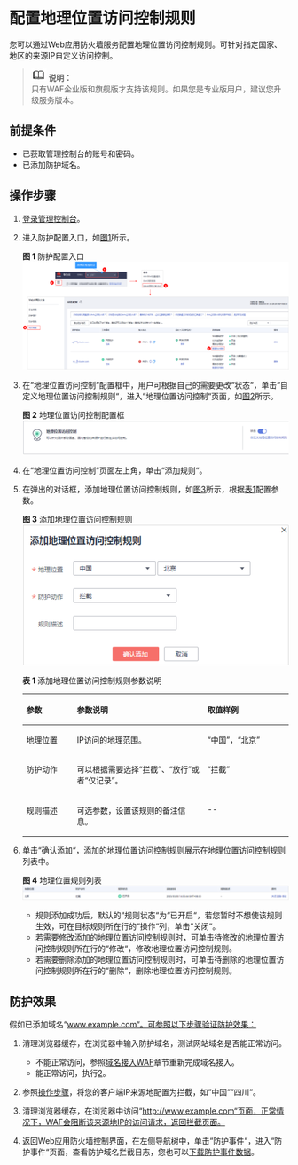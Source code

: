 # 配置地理位置访问控制规则<a name="waf_01_0013"></a>

您可以通过Web应用防火墙服务配置地理位置访问控制规则。可针对指定国家、地区的来源IP自定义访问控制。

>![](public_sys-resources/icon-note.gif) **说明：**   
>只有WAF企业版和旗舰版才支持该规则。如果您是专业版用户，建议您升级服务版本。  

## 前提条件<a name="section2256777914731"></a>

-   已获取管理控制台的账号和密码。
-   已添加防护域名。

## 操作步骤<a name="section61533550183130"></a>

1.  [登录管理控制台](https://console.huaweicloud.com/?locale=zh-cn)。
2.  进入防护配置入口，如[图1](#waf_01_0008_fig089771664710)所示。

    **图 1**  防护配置入口<a name="waf_01_0008_fig089771664710"></a>  
    ![](figures/防护配置入口.png "防护配置入口")

3.  在“地理位置访问控制“配置框中，用户可根据自己的需要更改“状态“，单击“自定义地理位置访问控制规则“，进入“地理位置访问控制“页面，如[图2](#fig1841026151810)所示。

    **图 2**  地理位置访问控制配置框<a name="fig1841026151810"></a>  
    ![](figures/地理位置访问控制配置框.png "地理位置访问控制配置框")

4.  在“地理位置访问控制“页面左上角，单击“添加规则“。
5.  在弹出的对话框，添加地理位置访问控制规则，如[图3](#fig49385421125519)所示，根据[表1](#table4696626918715)配置参数。

    **图 3**  添加地理位置访问控制规则<a name="fig49385421125519"></a>  
    ![](figures/添加地理位置访问控制规则.png "添加地理位置访问控制规则")

    **表 1**  添加地理位置访问控制规则参数说明

    <a name="table4696626918715"></a>
    <table><thead align="left"><tr id="row151760118715"><th class="cellrowborder" valign="top" width="19%" id="mcps1.2.4.1.1"><p id="p3258956818715"><a name="p3258956818715"></a><a name="p3258956818715"></a>参数</p>
    </th>
    <th class="cellrowborder" valign="top" width="49%" id="mcps1.2.4.1.2"><p id="p2250934518715"><a name="p2250934518715"></a><a name="p2250934518715"></a>参数说明</p>
    </th>
    <th class="cellrowborder" valign="top" width="32%" id="mcps1.2.4.1.3"><p id="p2986065181135"><a name="p2986065181135"></a><a name="p2986065181135"></a>取值样例</p>
    </th>
    </tr>
    </thead>
    <tbody><tr id="row125751318715"><td class="cellrowborder" valign="top" width="19%" headers="mcps1.2.4.1.1 "><p id="p3474973518715"><a name="p3474973518715"></a><a name="p3474973518715"></a>地理位置</p>
    </td>
    <td class="cellrowborder" valign="top" width="49%" headers="mcps1.2.4.1.2 "><p id="p6326519018715"><a name="p6326519018715"></a><a name="p6326519018715"></a>IP访问的地理范围。</p>
    </td>
    <td class="cellrowborder" valign="top" width="32%" headers="mcps1.2.4.1.3 "><p id="p15499626163316"><a name="p15499626163316"></a><a name="p15499626163316"></a><span class="parmvalue" id="parmvalue1468794915108"><a name="parmvalue1468794915108"></a><a name="parmvalue1468794915108"></a>“中国”</span>，<span class="parmvalue" id="parmvalue83697891213"><a name="parmvalue83697891213"></a><a name="parmvalue83697891213"></a>“北京”</span></p>
    </td>
    </tr>
    <tr id="row3251580618715"><td class="cellrowborder" valign="top" width="19%" headers="mcps1.2.4.1.1 "><p id="p1653459218715"><a name="p1653459218715"></a><a name="p1653459218715"></a>防护动作</p>
    </td>
    <td class="cellrowborder" valign="top" width="49%" headers="mcps1.2.4.1.2 "><p id="p6423359118715"><a name="p6423359118715"></a><a name="p6423359118715"></a>可以根据需要选择<span class="parmvalue" id="parmvalue14665755193211"><a name="parmvalue14665755193211"></a><a name="parmvalue14665755193211"></a>“拦截”</span>、<span class="parmvalue" id="parmvalue1929415003319"><a name="parmvalue1929415003319"></a><a name="parmvalue1929415003319"></a>“放行”</span>或者<span class="parmvalue" id="parmvalue1890426273"><a name="parmvalue1890426273"></a><a name="parmvalue1890426273"></a>“仅记录”</span>。</p>
    </td>
    <td class="cellrowborder" valign="top" width="32%" headers="mcps1.2.4.1.3 "><p id="p158397623313"><a name="p158397623313"></a><a name="p158397623313"></a><span class="parmvalue" id="parmvalue1936613041112"><a name="parmvalue1936613041112"></a><a name="parmvalue1936613041112"></a>“拦截”</span></p>
    </td>
    </tr>
    <tr id="row1389601714612"><td class="cellrowborder" valign="top" width="19%" headers="mcps1.2.4.1.1 "><p id="p189601724617"><a name="p189601724617"></a><a name="p189601724617"></a>规则描述</p>
    </td>
    <td class="cellrowborder" valign="top" width="49%" headers="mcps1.2.4.1.2 "><p id="p9897151764619"><a name="p9897151764619"></a><a name="p9897151764619"></a>可选参数，设置该规则的备注信息。</p>
    </td>
    <td class="cellrowborder" valign="top" width="32%" headers="mcps1.2.4.1.3 "><p id="p13897717114620"><a name="p13897717114620"></a><a name="p13897717114620"></a>--</p>
    </td>
    </tr>
    </tbody>
    </table>

6.  单击“确认添加“，添加的地理位置访问控制规则展示在地理位置访问控制规则列表中。

    **图 4**  地理位置规则列表<a name="fig1770291816123"></a>  
    ![](figures/地理位置规则列表.png "地理位置规则列表")

    -   规则添加成功后，默认的“规则状态“为“已开启“，若您暂时不想使该规则生效，可在目标规则所在行的“操作“列，单击“关闭“。
    -   若需要修改添加的地理位置访问控制规则时，可单击待修改的地理位置访问控制规则所在行的“修改“，修改地理位置访问控制规则。
    -   若需要删除添加的地理位置访问控制规则时，可单击待删除的地理位置访问控制规则所在行的“删除“，删除地理位置访问控制规则。


## 防护效果<a name="section95221817195212"></a>

假如已添加域名“www.example.com“。可参照以下步骤验证防护效果：

1.  清理浏览器缓存，在浏览器中输入防护域名，测试网站域名是否能正常访问。
    -   不能正常访问，参照[域名接入WAF](域名接入WAF.md)章节重新完成域名接入。
    -   能正常访问，执行[2](#li885731953512)。

2.  <a name="li885731953512"></a>参照[操作步骤](#section61533550183130)，将您的客户端IP来源地配置为拦截，如“中国““四川“。
3.  清理浏览器缓存，在浏览器中访问“http://www.example.com“页面，正常情况下，WAF会阻断该来源地IP的访问请求，返回拦截页面。
4.  返回Web应用防火墙控制界面，在左侧导航树中，单击“防护事件“，进入“防护事件“页面，查看防护域名拦截日志，您也可以[下载防护事件数据](下载防护事件数据.md)。

